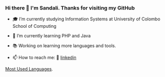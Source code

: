 ### Hi there 👋 I'm Sandali. Thanks for visiting my GitHub


- 🎓 I’m currently studying Information Systems at University of Colombo School of Computing
- 🌱 I’m currently learning PHP and Java 

- 📚 Working on learning more languages and tools.

- 📫 How to reach me:  👔 [linkedin][linkedin]

[linkedin]: https://www.linkedin.com/in/sandali-perera-922310154/

[Most Used Languages](https://github-readme-stats.vercel.app/api/top-langs/?username=SandaliPerera&layout=compact).

